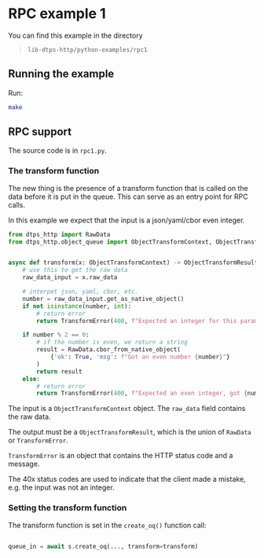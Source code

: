 # RPC example 1

You can find this example in the directory

> `lib-dtps-http/python-examples/rpc1`

## Running the example

Run:

```bash
make
```

## RPC support

The source code is in `rpc1.py`.

### The transform function

The new thing is the presence of a transform function that is called on the data before it is put in the queue.
This can serve as an entry point for RPC calls.

In this example we expect that the input is a json/yaml/cbor even integer.

```python
from dtps_http import RawData
from dtps_http.object_queue import ObjectTransformContext, ObjectTransformResult, TransformError


async def transform(x: ObjectTransformContext) -> ObjectTransformResult:
    # use this to get the raw data
    raw_data_input = x.raw_data

    # interpet json, yaml, cbor, etc.
    number = raw_data_input.get_as_native_object()
    if not isinstance(number, int):
        # return error
        return TransformError(400, f"Expected an integer for this parameter, got {type(number)}")

    if number % 2 == 0:
        # if the number is even, we return a string
        result = RawData.cbor_from_native_object(
            {'ok': True, 'msg': f"Got an even number {number}"}
        )
        return result
    else:
        # return error
        return TransformError(400, f"Expected an even integer, got {number}")

```

The input is a `ObjectTransformContext` object. The `raw_data` field contains the raw data.

The output must be a `ObjectTransformResult`, which is the union of `RawData` or  `TransformError`.

`TransformError` is an object that contains the HTTP status code and a message.

The 40x status codes are used to indicate that the client made a mistake, e.g. the input was not an integer.

### Setting the transform function

The transform function is set in the `create_oq()` function call:

```python

queue_in = await s.create_oq(..., transform=transform)
```
